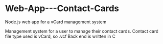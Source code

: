# Web-App---Contact-Cards
 Node.js web app for a vCard management system

Management system for a user to manage their contact cards.
Contact card file type used is vCard, so .vcf
Back end is written in C
